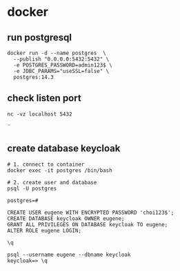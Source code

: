 # docker 

## run postgresql
```
docker run -d --name postgres  \
  --publish "0.0.0.0:5432:5432" \
  -e POSTGRES_PASSWORD=admin123$ \
  -e JDBC_PARAMS="useSSL=false" \
  postgres:14.3
```

## check listen port
```
nc -vz localhost 5432
```

¨

## create database keycloak
```
# 1. connect to container 
docker exec -it postgres /bin/bash

# 2. create user and database
psql -U postgres

postgres=# 

CREATE USER eugene WITH ENCRYPTED PASSWORD 'choi123$';
CREATE DATABASE keycloak OWNER eugene;
GRANT ALL PRIVILEGES ON DATABASE keycloak TO eugene;
ALTER ROLE eugene LOGIN;

\q

psql --username eugene --dbname keycloak
keycloak=> \q
```
